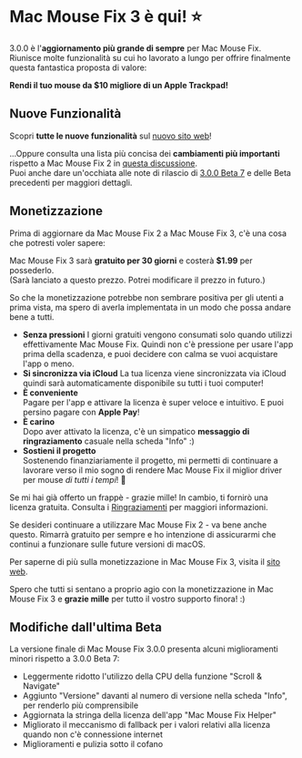 # Mac Mouse Fix 3 è qui! ⭐️

3.0.0 è l'**aggiornamento più grande di sempre** per Mac Mouse Fix.\
Riunisce molte funzionalità su cui ho lavorato a lungo per offrire finalmente questa fantastica proposta di valore:

**Rendi il tuo mouse da $10 migliore di un Apple Trackpad!**

## Nuove Funzionalità

Scopri **tutte le nuove funzionalità** sul [nuovo sito web](http://macmousefix.com/)!

...Oppure consulta una lista più concisa dei **cambiamenti più importanti** rispetto a Mac Mouse Fix 2 in [questa discussione](https://github.com/noah-nuebling/mac-mouse-fix/discussions/743#discussioncomment-7938922).\
Puoi anche dare un'occhiata alle note di rilascio di [3.0.0 Beta 7](https://github.com/noah-nuebling/mac-mouse-fix/releases/tag/3.0.0-Beta-7) e delle Beta precedenti per maggiori dettagli.

## Monetizzazione

Prima di aggiornare da Mac Mouse Fix 2 a Mac Mouse Fix 3, c'è una cosa che potresti voler sapere:

Mac Mouse Fix 3 sarà **gratuito per 30 giorni** e costerà **$1.99** per possederlo.\
(Sarà lanciato a questo prezzo. Potrei modificare il prezzo in futuro.)

So che la monetizzazione potrebbe non sembrare positiva per gli utenti a prima vista, ma spero di averla implementata in un modo che possa andare bene a tutti.

- **Senza pressioni**
   I giorni gratuiti vengono consumati solo quando utilizzi effettivamente Mac Mouse Fix. Quindi non c'è pressione per usare l'app prima della scadenza, e puoi decidere con calma se vuoi acquistare l'app o meno.
- **Si sincronizza via iCloud**
  La tua licenza viene sincronizzata via iCloud quindi sarà automaticamente disponibile su tutti i tuoi computer!
- **È conveniente**\
   Pagare per l'app e attivare la licenza è super veloce e intuitivo. E puoi persino pagare con **Apple Pay**!
- **È carino**\
   Dopo aver attivato la licenza, c'è un simpatico **messaggio di ringraziamento** casuale nella scheda "Info" :)
- **Sostieni il progetto**\
   Sostenendo finanziariamente il progetto, mi permetti di continuare a lavorare verso il mio sogno di rendere Mac Mouse Fix il miglior driver per mouse *di tutti i tempi*! 🚀

Se mi hai già offerto un frappè - grazie mille! In cambio, ti fornirò una licenza gratuita. Consulta i [Ringraziamenti](https://github.com/noah-nuebling/mac-mouse-fix/blob/master/Acknowledgements.md#-paypal-donations) per maggiori informazioni.

Se desideri continuare a utilizzare Mac Mouse Fix 2 - va bene anche questo. Rimarrà gratuito per sempre e ho intenzione di assicurarmi che continui a funzionare sulle future versioni di macOS.

Per saperne di più sulla monetizzazione in Mac Mouse Fix 3, visita il [sito web](https://macmousefix.com/#price).

Spero che tutti si sentano a proprio agio con la monetizzazione in Mac Mouse Fix 3 e **grazie mille** per tutto il vostro supporto finora! :)

## Modifiche dall'ultima Beta

La versione finale di Mac Mouse Fix 3.0.0 presenta alcuni miglioramenti minori rispetto a 3.0.0 Beta 7:

- Leggermente ridotto l'utilizzo della CPU della funzione "Scroll & Navigate"
- Aggiunto "Versione" davanti al numero di versione nella scheda "Info", per renderlo più comprensibile
- Aggiornata la stringa della licenza dell'app "Mac Mouse Fix Helper"
- Migliorato il meccanismo di fallback per i valori relativi alla licenza quando non c'è connessione internet
- Miglioramenti e pulizia sotto il cofano